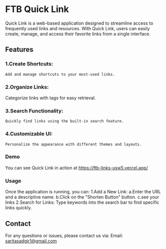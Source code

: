 # FTB Quick Link
Quick Link is a web-based application designed to streamline access to frequently used links and resources. With Quick Link, users can easily create, manage, and access their favorite links from a single interface.
## Features
 ### 1.Create Shortcuts: 
    Add and manage shortcuts to your most-used links.
 ### 2.Organize Links: 
   Categorize links with tags for easy retrieval.
### 3.Search Functionality: 
    Quickly find links using the built-in search feature.
 ### 4.Customizable UI: 
    Personalize the appearance with different themes and layouts.
### Demo
You can see Quick Link in action at https://ftb-links-usw5.vercel.app/ 
### Usage
Once the application is running, you can:
1.Add a New Link:
   a.Enter the URL and a descriptive name.
   b.Click on the "Shorten Button" button.
   c.see your links
2.Search for Links:
   Type keywords into the search bar to find specific links quickly.
## Contact
For any questions or issues, please contact us via:
Email: saritasadgir1@gmail.com
